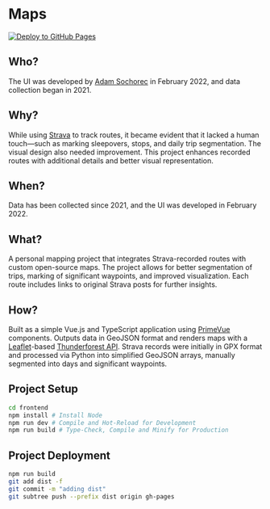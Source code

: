 # Maps

[![Deploy to GitHub Pages](https://github.com/adamsochorec/maps/actions/workflows/deploy.yml/badge.svg)](https://github.com/adamsochorec/maps/actions/workflows/deploy.yml)

## Who?

The UI was developed by [Adam Sochorec](https://www.linkedin.com/in/adamsochorec) in February 2022, and data collection began in 2021.

## Why?

While using [Strava](https://www.strava.com) to track routes, it became evident that it lacked a human touch—such as marking sleepovers, stops, and daily trip segmentation. The visual design also needed improvement. This project enhances recorded routes with additional details and better visual representation.

## When?

Data has been collected since 2021, and the UI was developed in February 2022.

## What?

A personal mapping project that integrates Strava-recorded routes with custom open-source maps. The project allows for better segmentation of trips, marking of significant waypoints, and improved visualization. Each route includes links to original Strava posts for further insights.

## How?

Built as a simple Vue.js and TypeScript application using [PrimeVue](https://www.primevue.org) components. Outputs data in GeoJSON format and renders maps with a [Leaflet](https://leafletjs.com)-based [Thunderforest API](https://www.thunderforest.com). Strava records were initially in GPX format and processed via Python into simplified GeoJSON arrays, manually segmented into days and significant waypoints.

## Project Setup

```sh
cd frontend
npm install # Install Node
npm run dev # Compile and Hot-Reload for Development
npm run build # Type-Check, Compile and Minify for Production
```

## Project Deployment

```sh
npm run build
git add dist -f
git commit -m "adding dist"
git subtree push --prefix dist origin gh-pages
```

